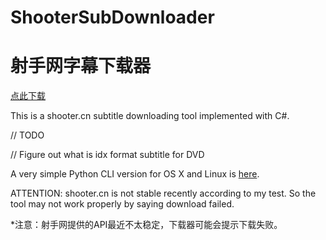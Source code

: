 ShooterSubDownloader
====================

射手网字幕下载器
================

[点此下载](https://github.com/magic282/ShooterSubDownloader/releases)

This is a shooter.cn subtitle downloading tool implemented with C#.

// TODO


// Figure out what is idx format subtitle for DVD


A very simple Python CLI version for OS X and Linux is [here](https://github.com/magic282/ShooterSubPyDownloader).

ATTENTION: shooter.cn is not stable recently according to my test. So the tool may not work properly by saying download failed.

*注意：射手网提供的API最近不太稳定，下载器可能会提示下载失败。
